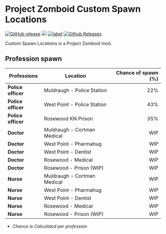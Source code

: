 # Project Zomboid Custom Spawn Locations

[![GitHub release](https://img.shields.io/github/release/EvulDev/CustomSpawnLocations.svg)](https://github.com/EvulDev/CustomSpawnLocations/releases) 
[![](https://img.shields.io/github/issues-raw/EvulDev/CustomSpawnLocations.svg)](https://github.com/EvulDev/CustomSpawnLocations/issues) 
[![label](https://img.shields.io/github/issues-raw/EvulDev/CustomSpawnLocations/website.svg)](https://github.com/EvulDev/CustomSpawnLocations/issues) 
[![Github Releases](https://img.shields.io/github/downloads/EvulDev/CustomSpawnLocations/latest/total.svg)](https://github.com/EvulDev/CustomSpawnLocations/releases)

Custom Spawn Locations is a Project Zomboid mod.

## Profession spawn

Professions                  | Location                                    | Chance of spawn (%)   |
-----------------------------|---------------------------------------------|----------------------:|
**Police officer**           | Muldraugh - Police Station                  | 22%                   |
**Police officer**           | West Point - Police Station                 | 43%                   |
**Police officer**           | Rosewood KN Prison                          | 35%                   |
**Doctor**                   | Muldraugh - Cortman Medical                 | WIP                   |
**Doctor**                   | West Point - Pharmahug                      | WIP                   |
**Doctor**                   | West Point - Dentist                        | WIP                   |
**Doctor**                   | Rosewood - Medical                          | WIP                   |
**Doctor**                   | Rosewood - Prison (WIP)                     | WIP                   |
**Nurse**                    | Muldraugh - Cortman Medical                 | WIP                   |
**Nurse**                    | West Point - Pharmahug                      | WIP                   |
**Nurse**                    | West Point - Dentist                        | WIP                   |
**Nurse**                    | Rosewood - Medical                          | WIP                   |
**Nurse**                    | Rosewood - Prison (WIP)                     | WIP                   |

+ *Chance is Calculated per profession*
